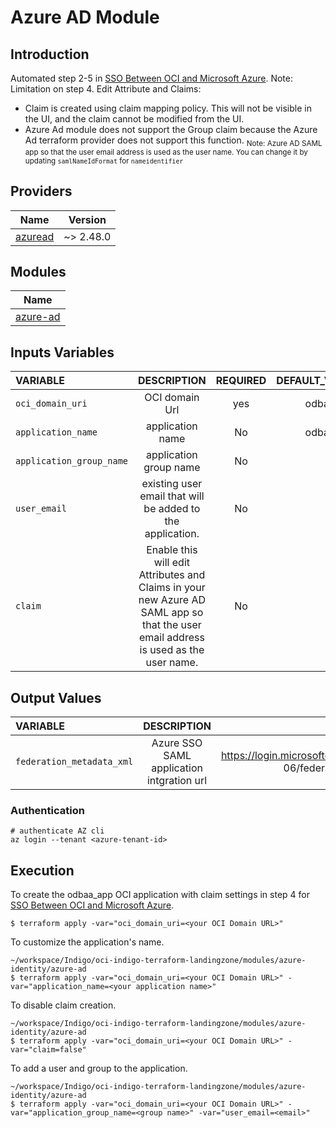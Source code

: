 # Azure AD Module 
## Introduction 
Automated step 2-5 in [SSO Between OCI and Microsoft Azure](https://docs.oracle.com/en-us/iaas/Content/Identity/tutorials/azure_ad/sso_azure/azure_sso.htm).
Note: Limitation on step 4. Edit Attribute and Claims:
* Claim is created using claim mapping policy. This will not be visible in the UI, and the claim cannot be modified from the UI.
* Azure Ad module does not support the Group claim because the Azure Ad terraform provider does not support this function.
<sub>Note: Azure AD SAML app so that the user email address is used as the user name. You can change it by updating `samlNameIdFormat` for `nameidentifier`<sub>

## Providers

| Name | Version |
|------|---------|
| [azuread](https://registry.terraform.io/providers/hashicorp/azuread/latest) | ~> 2.48.0 |


## Modules
| Name                    |
|-------------------------|
| [azure-ad](../azure-ad) |

## Inputs Variables
| VARIABLE |                        DESCRIPTION                         | REQUIRED | DEFAULT_VALUE |                                              SAMPLE VALUE |
|:---------|:----------------------------------------------------------:|:--------:|--------------:|--------------------------------------------------------:|
|`oci_domain_uri`|                       OCI domain Url                       |   yes    |     odbaa_app | https://idcs-<unique_ID>.identity.oraclecloud.com:443/fed |
|`application_name`|                      application name                      |    No    |     odbaa_app |                                                         |
|`application_group_name`|                   application group name                   |    No    |            "" | "odbaa" |
|`user_email`| existing user email that will be added to the application. |    No    |            "" |  |
|`claim`| Enable this will edit Attributes and Claims in your new Azure AD SAML app so that the user email address is used as the user name. |    No    | true |  |
## Output Values
| VARIABLE |                        DESCRIPTION                         |                                                    SAMPLE VALUE                                                    |
|:---------|:----------------------------------------------------------:|:------------------------------------------------------------------------------------------------------------------:|
|`federation_metadata_xml`|  Azure SSO SAML application intgration url | https://login.microsoftonline.com/<unique_ID>/federationmetadata/2007-06/federationmetadata.xml?appid=<unique_ID>  |


### Authentication
```
# authenticate AZ cli
az login --tenant <azure-tenant-id>
```

## Execution
To create the odbaa_app OCI application with claim settings in step 4 for [SSO Between OCI and Microsoft Azure](https://docs.oracle.com/en-us/iaas/Content/Identity/tutorials/azure_ad/sso_azure/azure_sso.htm).
```
$ terraform apply -var="oci_domain_uri=<your OCI Domain URL>"
```

To customize the application's name.
```
~/workspace/Indigo/oci-indigo-terraform-landingzone/modules/azure-identity/azure-ad 
$ terraform apply -var="oci_domain_uri=<your OCI Domain URL>" -var="application_name=<your application name>"
```
To disable claim creation. 
```
~/workspace/Indigo/oci-indigo-terraform-landingzone/modules/azure-identity/azure-ad 
$ terraform apply -var="oci_domain_uri=<your OCI Domain URL>" -var="claim=false"
```

To add a user and group to the application. 
```
~/workspace/Indigo/oci-indigo-terraform-landingzone/modules/azure-identity/azure-ad 
$ terraform apply -var="oci_domain_uri=<your OCI Domain URL>" -var="application_group_name=<group name>" -var="user_email=<email>" 
```
